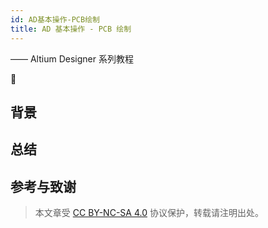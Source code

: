 ```yaml
---
id: AD基本操作-PCB绘制
title: AD 基本操作 - PCB 绘制
---
```


—— Altium Designer 系列教程

🚧

## 背景

## 总结

## 参考与致谢



> 本文章受 [CC BY-NC-SA 4.0](https://creativecommons.org/licenses/by/4.0/deed.zh) 协议保护，转载请注明出处。

